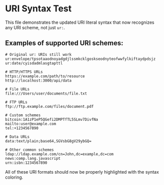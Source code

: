 # URI Syntax Test

This file demonstrates the updated URI literal syntax that now recognizes any URI scheme, not just `ur:`.

## Examples of supported URI schemes:

```dcbor
# Original ur: URIs still work
ur:envelope/tpsotaaodnoyadgdjlssmkcklgoskseodnyteofwwfylkiftaydpdsjz
ur:date/cyisdadmlasgtapttl

# HTTP/HTTPS URLs
https://example.com/path/to/resource
http://localhost:3000/api/data

# File URLs
file:///Users/user/documents/file.txt

# FTP URLs
ftp://ftp.example.com/files/document.pdf

# Custom schemes
bitcoin:1A1zP1eP5QGefi2DMPTfTL5SLmv7DivfNa
mailto:user@example.com
tel:+1234567890

# Data URLs
data:text/plain;base64,SGVsbG8gV29ybGQ=

# Other common schemes
ldap://ldap.example.com/cn=John,dc=example,dc=com
news:comp.lang.javascript
urn:isbn:1234567890
```

All of these URI formats should now be properly highlighted with the syntax coloring.
